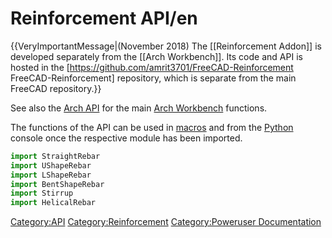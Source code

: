 # Reinforcement API/en

 {{VeryImportantMessage|(November 2018) The [[Reinforcement Addon]] is developed separately from the [[Arch Workbench]]. Its code and API is hosted in the [https://github.com/amrit3701/FreeCAD-Reinforcement FreeCAD-Reinforcement] repository, which is separate from the main FreeCAD repository.}}

See also the [Arch API](Arch_API.md) for the main [Arch Workbench](Arch_Workbench.md) functions.

The functions of the API can be used in [macros](macros.md) and from the [Python](Python.md) console once the respective module has been imported. 
```python
import StraightRebar
import UShapeRebar
import LShapeRebar
import BentShapeRebar
import Stirrup
import HelicalRebar
```


 

[Category:API](Category:API.md) [Category:Reinforcement](Category:Reinforcement.md) [Category:Poweruser Documentation](Category:Poweruser_Documentation.md)
